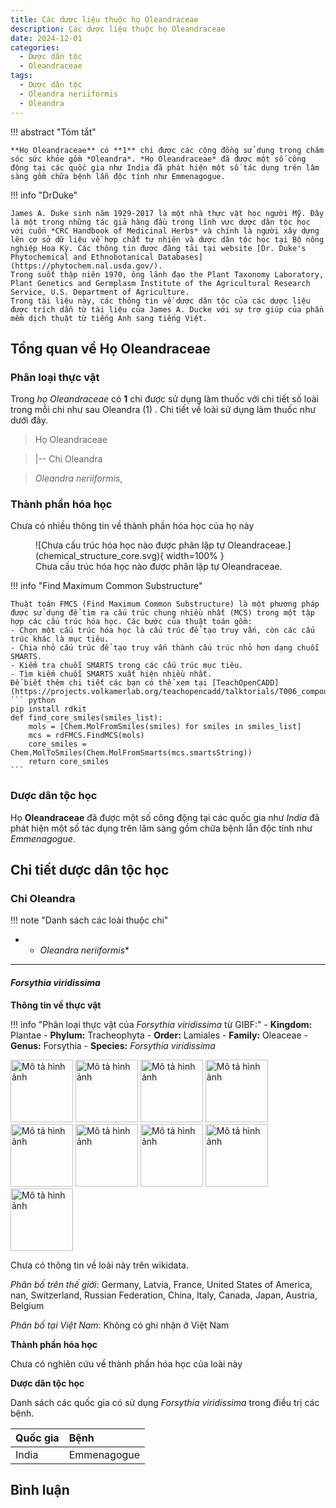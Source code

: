 ```yaml
---
title: Các dược liệu thuộc họ Oleandraceae
description: Các dược liệu thuộc họ Oleandraceae
date: 2024-12-01
categories:
  - Dược dân tộc
  - Oleandraceae
tags:
  - Dược dân tộc
  - Oleandra neriiformis
  - Oleandra
---
```

!!! abstract "Tóm tắt"

    **Họ Oleandraceae** có **1** chi được các cộng đồng sử dụng trong chăm sóc sức khỏe gồm *Oleandra*. *Họ Oleandraceae* đã được một số công động tại các quốc gia như India đã phát hiện một số tác dụng trên lâm sàng gồm chữa bệnh lẫn độc tính như Emmenagogue.

!!! info "DrDuke"

    James A. Duke sinh năm 1929-2017 là một nhà thực vật học người Mỹ. Đây là một trong những tác giả hàng đầu trong lĩnh vực dược dân tộc học với cuốn *CRC Handbook of Medicinal Herbs* và chính là người xây dựng lên cơ sở dữ liệu về hợp chất tự nhiên và dược dân tộc học tại Bộ nông nghiệp Hoa Kỳ. Các thông tin được đăng tải tại website [Dr. Duke's Phytochemical and Ethnobotanical Databases](https://phytochem.nal.usda.gov/). 
    Trong suốt thập niên 1970, ông lãnh đạo the Plant Taxonomy Laboratory, Plant Genetics and Germplasm Institute of the Agricultural Research Service, U.S. Department of Agriculture.
    Trong tài liệu này, các thông tin về dược dân tộc của các dược liệu được trích dẫn từ tài liệu của James A. Ducke với sự trợ giúp của phần mềm dịch thuật từ tiếng Anh sang tiếng Việt.
   
## Tổng quan về Họ Oleandraceae
### Phân loại thực vật
Trong *họ Oleandraceae* có **1** chi được sử dụng làm thuốc với chi tiết số loài trong mỗi chi như sau Oleandra (1) . Chi tiết về loài sử dụng làm thuốc như dưới đây.  

>Họ Oleandraceae


>|-- Chi Oleandra

>*Oleandra neriiformis*,

### Thành phần hóa học 

Chưa có nhiều thông tin về thành phần hóa học của họ này

<figure markdown="span">
    ![Chưa cấu trúc hóa học nào được phân lập tự Oleandraceae.](chemical_structure_core.svg){ width=100% }
    <figcaption>Chưa cấu trúc hóa học nào được phân lập tự Oleandraceae.</figcaption>
</figure>


!!! info  "Find Maximum Common Substructure"
    
    Thuật toán FMCS (Find Maximum Common Substructure) là một phương pháp được sử dụng để tìm ra cấu trúc chung nhiều nhất (MCS) trong một tập hợp các cấu trúc hóa học. Các bước của thuật toán gồm:
    - Chọn một cấu trúc hóa học là cấu trúc để tạo truy vấn, còn các cấu trúc khác là mục tiêu.
    - Chia nhỏ cấu trúc để tạo truy vấn thành cấu trúc nhỏ hơn dạng chuỗi SMARTS.
    - Kiểm tra chuỗi SMARTS trong các cấu trúc mục tiêu.
    - Tìm kiếm chuỗi SMARTS xuất hiện nhiều nhất.
    Để biết thêm chi tiết các bạn có thể xem tại [TeachOpenCADD](https://projects.volkamerlab.org/teachopencadd/talktorials/T006_compound_maximum_common_substructures.html)
    ``` python
    pip install rdkit
    def find_core_smiles(smiles_list):
        mols = [Chem.MolFromSmiles(smiles) for smiles in smiles_list]
        mcs = rdFMCS.FindMCS(mols)
        core_smiles = Chem.MolToSmiles(Chem.MolFromSmarts(mcs.smartsString))
        return core_smiles
    ```

### Dược dân tộc học

Họ **Oleandraceae** đã được một số công động tại các quốc gia như *India* đã phát hiện một số tác dụng trên lâm sàng gồm chữa bệnh lẫn độc tính như *Emmenagogue*.

## Chi tiết dược dân tộc học


### Chi Oleandra

!!! note "Danh sách các loài thuộc chi"
    
*	 - *Oleandra neriiformis**

---      
#### *Forsythia viridissima*
**Thông tin về thực vật**

!!! info "Phân loại thực vật của *Forsythia viridissima* từ GIBF:"
    - **Kingdom:** Plantae
    - **Phylum:** Tracheophyta
    - **Order:** Lamiales
    - **Family:** Oleaceae
    - **Genus:** Forsythia
    - **Species:** *Forsythia viridissima*

<img src="https://inaturalist-open-data.s3.amazonaws.com/photos/355687870/original.jpg" alt="Mô tả hình ảnh" width="100" height="100">
<img src="https://inaturalist-open-data.s3.amazonaws.com/photos/355687881/original.jpg" alt="Mô tả hình ảnh" width="100" height="100">
<img src="https://inaturalist-open-data.s3.amazonaws.com/photos/356133791/original.jpg" alt="Mô tả hình ảnh" width="100" height="100">
<img src="https://inaturalist-open-data.s3.amazonaws.com/photos/363095547/original.jpeg" alt="Mô tả hình ảnh" width="100" height="100">
<img src="https://inaturalist-open-data.s3.amazonaws.com/photos/366945471/original.jpg" alt="Mô tả hình ảnh" width="100" height="100">
<img src="https://inaturalist-open-data.s3.amazonaws.com/photos/366945371/original.jpg" alt="Mô tả hình ảnh" width="100" height="100">
<img src="https://inaturalist-open-data.s3.amazonaws.com/photos/366945426/original.jpg" alt="Mô tả hình ảnh" width="100" height="100">
<img src="https://inaturalist-open-data.s3.amazonaws.com/photos/366945516/original.jpg" alt="Mô tả hình ảnh" width="100" height="100">
<img src="https://sernecportal.org/imglib/seinet/sernec/NCU_VascularPlants/NCU00448/NCU00448674_0001.JPG" alt="Mô tả hình ảnh" width="100" height="100"> 

Chưa có thông tin về loài này trên wikidata.

*Phân bố trên thế giới*: Germany, Latvia, France, United States of America, nan, Switzerland, Russian Federation, China, Italy, Canada, Japan, Austria, Belgium

*Phân bố tại Việt Nam*: Không có ghi nhận ở Việt Nam

**Thành phần hóa học**
        

Chưa có nghiên cứu về thành phần hóa học của loài này


**Dược dân tộc học**

Danh sách các quốc gia có sử dụng *Forsythia viridissima* trong điều trị các bệnh. 

| Quốc gia   | Bệnh        |
|:-----------|:------------|
| India      | Emmenagogue |





## Bình luận

<div id="giscus-container"></div>
<script src="https://giscus.app/client.js"
        data-repo="hoangson0787/CSDL-duoc-lieu"
        data-repo-id="R_kgDONbMRNA"
        data-category="Duoc lieu"
        data-category-id="DIC_kwDONbMRNM4ClklR"
        data-mapping="pathname"
        data-strict="0"
        data-reactions-enabled="1"
        data-emit-metadata="1"
        data-input-position="bottom"
        data-theme="light"
        data-lang="en"
        crossorigin="anonymous"
        async>
</script>


